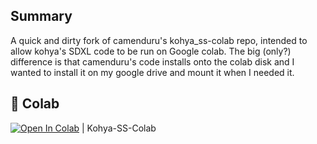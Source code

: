 ## Summary

A quick and dirty fork of camenduru's kohya_ss-colab repo, intended to allow kohya's SDXL code to be run on Google colab.  The big (only?) difference is that camenduru's code installs onto 
the colab disk and I wanted to install it on my google drive and mount it when I needed it. 

## 🦒 Colab

[![Open In Colab](https://colab.research.google.com/assets/colab-badge.svg)](https://colab.research.google.com/github/brenton-thomas/Kohya-SS-Colab/blob/main/kohya-ss-colab.ipynb) | Kohya-SS-Colab

